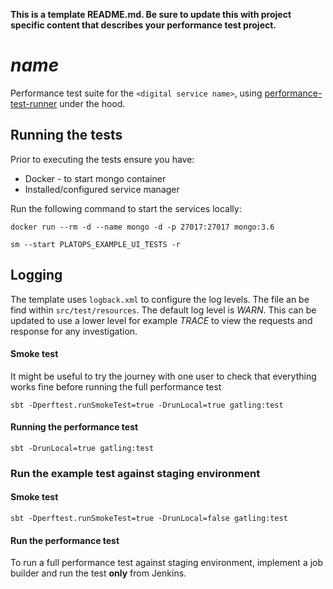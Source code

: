 **This is a template README.md.  Be sure to update this with project specific content that describes your performance test project.**

# $name$
Performance test suite for the `<digital service name>`, using [performance-test-runner](https://github.com/hmrc/performance-test-runner) under the hood.


## Running the tests

Prior to executing the tests ensure you have:

* Docker - to start mongo container
* Installed/configured service manager

Run the following command to start the services locally:
```
docker run --rm -d --name mongo -d -p 27017:27017 mongo:3.6

sm --start PLATOPS_EXAMPLE_UI_TESTS -r
```

## Logging

The template uses `logback.xml` to configure the log levels. The file an be find within `src/test/resources`. The default log level is *WARN*. This can be updated to use a lower level for example *TRACE* to view the requests and response for any investigation.

#### Smoke test

It might be useful to try the journey with one user to check that everything works fine before running the full performance test
```
sbt -Dperftest.runSmokeTest=true -DrunLocal=true gatling:test
```

#### Running the performance test
```
sbt -DrunLocal=true gatling:test
```
### Run the example test against staging environment

#### Smoke test
```
sbt -Dperftest.runSmokeTest=true -DrunLocal=false gatling:test
```

#### Run the performance test

To run a full performance test against staging environment, implement a job builder and run the test **only** from Jenkins.
